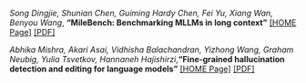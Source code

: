 *Song Dingjie, Shunian Chen, Guiming Hardy Chen, Fei Yu, Xiang Wan, Benyou Wang*, **“MileBench: Benchmarking MLLMs in long context”**  [[HOME Page]](https://openreview.net/forum?id=Uhwze2LEwq) [[PDF]](https://openreview.net/pdf?id=Uhwze2LEwq)

*Abhika Mishra, Akari Asai, Vidhisha Balachandran, Yizhong Wang, Graham Neubig, Yulia Tsvetkov, Hannaneh Hajishirzi*,**“Fine-grained hallucination detection and editing for language models”** [[HOME Page]](https://openreview.net/forum?id=dJMTn3QOWO#discussion) [[PDF]](https://openreview.net/pdf?id=dJMTn3QOWO)



